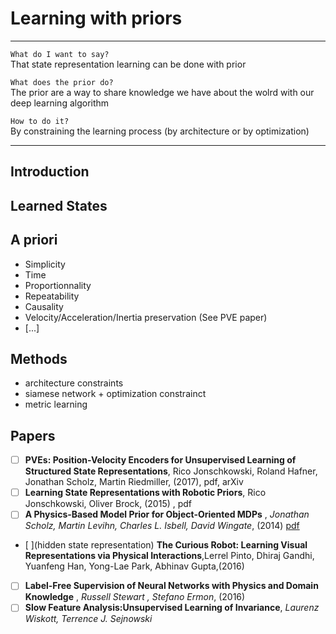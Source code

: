 
# Learning with priors

****************************************************

`What do I want to say?`<br>
That state representation learning can be done with prior

`What does the prior do?`<br>
The prior are a way to share knowledge we have about the wolrd with our deep learning algorithm

`How to do it?`<br>
By constraining the learning process (by architecture or by optimization)


****************************************************

## Introduction



## Learned States

## A priori

- Simplicity
- Time
- Proportionnality
- Repeatability
- Causality
- Velocity/Acceleration/Inertia preservation (See PVE paper)
- [...]

## Methods

- architecture constraints
- siamese network + optimization constrainct
- metric learning

## Papers

- [ ] **PVEs: Position-Velocity Encoders for Unsupervised Learning of Structured State Representations**, Rico Jonschkowski, Roland Hafner, Jonathan Scholz, Martin Riedmiller, (2017), pdf, arXiv
- [ ] **Learning State Representations with Robotic Priors**, Rico Jonschkowski, Oliver Brock, (2015) , pdf <br>
- [ ] **A Physics-Based Model Prior for Object-Oriented MDPs** , *Jonathan Scholz, Martin Levihn, Charles L. Isbell, David Wingate*, (2014) [pdf](http://proceedings.mlr.press/v32/scholz14.pdf)  <br>
- [ ](hidden state representation) **The Curious Robot: Learning Visual Representations via Physical Interactions**,Lerrel Pinto, Dhiraj Gandhi, Yuanfeng Han, Yong-Lae Park, Abhinav Gupta,(2016) <br>
- [ ] **Label-Free Supervision of Neural Networks with Physics and Domain Knowledge** , *Russell Stewart , Stefano Ermon*, (2016) <br>
- [ ] **Slow Feature Analysis:Unsupervised Learning of Invariance**, *Laurenz Wiskott, Terrence J. Sejnowski*

